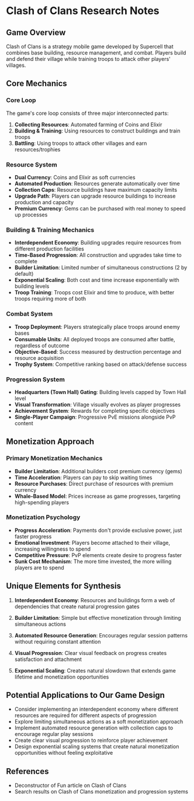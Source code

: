 # Clash of Clans Research Notes

## Game Overview
Clash of Clans is a strategy mobile game developed by Supercell that combines base building, resource management, and combat. Players build and defend their village while training troops to attack other players' villages.

## Core Mechanics

### Core Loop
The game's core loop consists of three major interconnected parts:
1. **Collecting Resources**: Automated farming of Coins and Elixir
2. **Building & Training**: Using resources to construct buildings and train troops
3. **Battling**: Using troops to attack other villages and earn resources/trophies

### Resource System
- **Dual Currency**: Coins and Elixir as soft currencies
- **Automated Production**: Resources generate automatically over time
- **Collection Caps**: Resource buildings have maximum capacity limits
- **Upgrade Path**: Players can upgrade resource buildings to increase production and capacity
- **Premium Currency**: Gems can be purchased with real money to speed up processes

### Building & Training Mechanics
- **Interdependent Economy**: Building upgrades require resources from different production facilities
- **Time-Based Progression**: All construction and upgrades take time to complete
- **Builder Limitation**: Limited number of simultaneous constructions (2 by default)
- **Exponential Scaling**: Both cost and time increase exponentially with building levels
- **Troop Training**: Troops cost Elixir and time to produce, with better troops requiring more of both

### Combat System
- **Troop Deployment**: Players strategically place troops around enemy bases
- **Consumable Units**: All deployed troops are consumed after battle, regardless of outcome
- **Objective-Based**: Success measured by destruction percentage and resource acquisition
- **Trophy System**: Competitive ranking based on attack/defense success

### Progression System
- **Headquarters (Town Hall) Gating**: Building levels capped by Town Hall level
- **Visual Transformation**: Village visually evolves as player progresses
- **Achievement System**: Rewards for completing specific objectives
- **Single-Player Campaign**: Progressive PvE missions alongside PvP content

## Monetization Approach

### Primary Monetization Mechanics
- **Builder Limitation**: Additional builders cost premium currency (gems)
- **Time Acceleration**: Players can pay to skip waiting times
- **Resource Purchases**: Direct purchase of resources with premium currency
- **Whale-Based Model**: Prices increase as game progresses, targeting high-spending players

### Monetization Psychology
- **Progress Acceleration**: Payments don't provide exclusive power, just faster progress
- **Emotional Investment**: Players become attached to their village, increasing willingness to spend
- **Competitive Pressure**: PvP elements create desire to progress faster
- **Sunk Cost Mechanism**: The more time invested, the more willing players are to spend

## Unique Elements for Synthesis

1. **Interdependent Economy**: Resources and buildings form a web of dependencies that create natural progression gates

2. **Builder Limitation**: Simple but effective monetization through limiting simultaneous actions

3. **Automated Resource Generation**: Encourages regular session patterns without requiring constant attention

4. **Visual Progression**: Clear visual feedback on progress creates satisfaction and attachment

5. **Exponential Scaling**: Creates natural slowdown that extends game lifetime and monetization opportunities

## Potential Applications to Our Game Design

- Consider implementing an interdependent economy where different resources are required for different aspects of progression
- Explore limiting simultaneous actions as a soft monetization approach
- Implement automated resource generation with collection caps to encourage regular play sessions
- Create clear visual progression to reinforce player achievement
- Design exponential scaling systems that create natural monetization opportunities without feeling exploitative

## References
- Deconstructor of Fun article on Clash of Clans
- Search results on Clash of Clans monetization and progression systems
